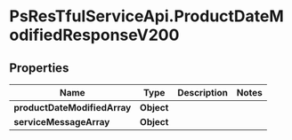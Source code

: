 # PsResTfulServiceApi.ProductDateModifiedResponseV200

## Properties
Name | Type | Description | Notes
------------ | ------------- | ------------- | -------------
**productDateModifiedArray** | **Object** |  | 
**serviceMessageArray** | **Object** |  | 
